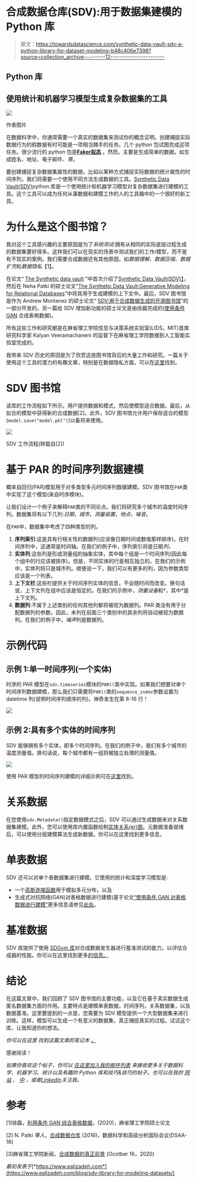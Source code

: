# 合成数据仓库(SDV):用于数据集建模的 Python 库

> 原文：<https://towardsdatascience.com/synthetic-data-vault-sdv-a-python-library-for-dataset-modeling-b48c406e7398?source=collection_archive---------12----------------------->

## Python 库

## 使用统计和机器学习模型生成复杂数据集的工具

![](img/4ae1232c383d4d2c43050a825eb9f097.png)

作者图片

在数据科学中，你通常需要一个真实的数据集来测试你的概念证明。创建捕捉实际数据行为的假数据有时可能是一项相当棘手的任务。几个 python 包试图完成这项任务。很少流行的 python 包是[**Faker**](https://github.com/joke2k/faker/)[**拟态**](https://github.com/lk-geimfari/mimesis) 。然而，主要是生成简单的数据，如生成姓名、地址、电子邮件、*等*。

要创建捕捉复杂数据集属性的数据，比如以某种方式捕捉实际数据的统计属性的时间序列，我们将需要一个使用不同方法生成数据的工具。[Synthetic Data Vault(SDV)](https://sdv.dev/)python 库是一个使用统计和机器学习模型对复杂数据集进行建模的工具。这个工具可以成为任何从事数据和建模工作的人的工具箱中的一个很好的新工具。

# 为什么是这个图书馆？

我对这个工具感兴趣的主要原因是为了*系统测试*:拥有从相同的实际底层过程生成的数据集要好得多。这样我们可以在现实的场景中测试我们的工作/模型，而不是有不现实的案例。我们需要合成数据还有其他原因，如*数据理解、数据压缩、数据扩充*和*数据隐私*【1】。

在论文“ [The Synthetic data vault](https://dai.lids.mit.edu/wp-content/uploads/2018/03/SDV.pdf) ”中首次介绍了[Synthetic Data Vault(SDV)】](https://sdv.dev/)，然后在 Neha Patki 的硕士论文“[The Synthetic Data Vault:Generative Modeling for Relational Databases](https://dspace.mit.edu/handle/1721.1/109616)”中将其用于生成建模的上下文中。最后，SDV 图书馆是作为 Andrew Montanez 的硕士论文“ [SDV:用于合成数据生成的开源图书馆](https://dai.lids.mit.edu/wp-content/uploads/2018/12/Andrew_MEng.pdf)”的一部分开发的。另一篇给 SDV 增加新功能的硕士论文是由徐磊完成的([使用条件 GAN](https://dai.lids.mit.edu/wp-content/uploads/2020/02/Lei_SMThesis_neo.pdf) 合成表格数据)。

所有这些工作和研究都是在麻省理工学院信息与决策系统实验室(LIDS，MIT)首席研究科学家 Kalyan Veeramachaneni 的监督下在麻省理工学院数据到人工智能实验室完成的。

我带来 SDV 历史的原因是为了欣赏这座图书馆背后的大量工作和研究。一篇关于使用这个工具的潜力的有趣文章，特别是在数据隐私方面，可以在[这里](https://news.mit.edu/2020/real-promise-synthetic-data-1016)找到。

# SDV 图书馆

该库的工作流程如下所示。用户提供数据和模式，然后使模型适合数据。最后，从拟合的模型中获得新的合成数据[2]。此外，SDV 图书馆允许用户保存适合的模型(`model.save("model.pkl")`)以备将来使用。

![](img/797802c51372065e457c384228adea68.png)

SDV 工作流程(转载自[2])

# 基于 PAR 的时间序列数据建模

概率自回归(PAR)模型用于对多类型多元时间序列数据建模。SDV 图书馆在`PAR`类中实现了这个模型(来自时序模块)。

让我们设计一个例子来解释`PAR`类的不同论点。我们将研究多个城市的温度时间序列。数据集将有以下几列:*日期*，*城市*，*测量装置*，*地点，噪音*。

在`PAR`中，数据集中考虑了四种类型的列。

1.  **序列索引**:这是具有行相关性的数据列(应该像日期时间或数值那样排序)。在时间序列中，这通常是时间轴。在我们的例子中，序列索引将是日期*列。*
2.  **实体列**:这些列是形成测量组的抽象实体，其中每个组是一个时间序列(因此每个组中的行应该被排序)。但是，不同实体的行是相互独立的。在我们的示例中，实体列将只是城市列。顺便说一下，我们可以有更多的列，因为参数类型应该是一个列表。
3.  **上下文栏**:这些栏提供关于时间序列实体的信息，不会随时间而改变。换句话说，上下文列在组中应该是恒定的。在我们的示例中，*测量设备*和*，其中*是上下文列。
4.  **数据列**:不属于上述类别的任何其他列都将被视为数据列。PAR 类没有用于分配数据列的参数。因此，未列在前面三个类别中的其余列将自动被视为数据列。在我们的例子中，*噪声*列是数据列。

# 示例代码

## 示例 1:单一时间序列(一个实体)

时序的 PAR 模型在`sdv.timeseries`模块的`PAR()`类中实现。如果我们想要对单个时间序列数据建模，那么我们只需要将`PAR()`类的`sequence_index`参数设置为 datetime 列(说明时间序列顺序的列)。神奇发生在第 8-16 行！

![](img/c9f88b6433c87b82514a9a351394aa56.png)

## 示例 2:具有多个实体的时间序列

SDV 能够拥有多个实体，即多个时间序列。在我们的例子中，我们有多个城市的温度测量值。换句话说，每个城市都有一组将被独立处理的测量值。

![](img/1b181a4bfd4f8e4b67c24a8f46523e24.png)

使用 PAR 模型的时间序列建模的详细示例可在[这里](https://sdv.dev/SDV/user_guides/timeseries/par.html)找到。

# 关系数据

在您使用`sdv.Metadata()`指定数据模式之后，SDV 可以通过生成数据来对关系数据集建模。此外，您可以使用库内置函数绘制[实体关系(er)图](https://www.guru99.com/er-diagram-tutorial-dbms.html)。元数据准备就绪后，可以使用分层建模算法生成新数据。你可以在这里找到更多信息。

# 单表数据

SDV 还可以对单个表数据集进行建模。它使用的统计和深度学习模型是:

*   一个[高斯连接函数](https://sdv.dev/SDV/user_guides/single_table/gaussian_copula.html#gaussian-copula)用于模拟多元分布，以及
*   生成式对抗网络(GAN)对表格数据进行建模(基于论文[“使用条件 GAN 对表格数据进行建模”](https://arxiv.org/abs/1907.00503)更多信息请参见[此处](https://sdv.dev/SDV/user_guides/single_table/index.html)。

# 基准数据

SDV 库提供了使用 [SDGym 库](https://github.com/sdv-dev/SDGym)对合成数据发生器进行基准测试的能力，以评估合成器的性能。你可以在这里找到更多[的信息。](https://sdv.dev/SDV/user_guides/benchmarking/single_table.html)

# 结论

在这篇文章中，我们回顾了 SDV 图书馆的主要功能，以及它在基于真实数据生成匿名数据集方面的作用。主要特点是建模单表数据，时间序列，关系数据集，以及数据基准。这里要提到的一点是，您需要为 SDV 模型提供一个大型数据集来进行训练。这样，模型可以生成一个有意义的数据集，真正捕捉真实的过程。试试这个库，让我知道你的想法。

*你可以在这里* *找到这篇文章的笔记本* [*。*](https://github.com/e-alizadeh/medium/blob/master/notebooks/SDV/SDV.ipynb)

感谢阅读！

*如果你喜欢这个帖子，你可以* [*在这里加入我的邮件列表*](https://www.ealizadeh.com/subscribe/) *来接收更多关于数据科学、机器学习、统计以及有趣的 Python 库和技巧&技巧的帖子。也可以在我的* [*网站*](https://ealizadeh.com/) *、* [*中*](https://medium.com/@ealizadeh) *，或者*[*LinkedIn*](https://www.linkedin.com/in/alizadehesmaeil/)*关注我。*

# 参考

[1]徐磊，[利用条件 GAN 综合表格数据](https://dai.lids.mit.edu/wp-content/uploads/2020/02/Lei_SMThesis_neo.pdf)，(2020)，麻省理工学院硕士论文

[2] N. Patki *等人*，[合成数据仓库](https://dai.lids.mit.edu/wp-content/uploads/2018/03/SDV.pdf) (2016)，数据科学和高级分析国际会议(DSAA-16)

[3]麻省理工学院新闻，[合成数据的真正前景](https://news.mit.edu/2020/real-promise-synthetic-data-1016) (Ocotber 16，2020)

*最初发表于*[*https://www.ealizadeh.com*](https://www.ealizadeh.com/blog/sdv-library-for-modeling-datasets/)